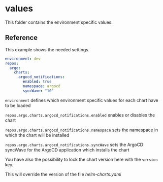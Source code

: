 # values

This folder contains the environment specific values.

## Reference

This example shows the needed settings.

```yaml
environment: dev
repos:
  argo:
    charts:
      argocd_notifications:
        enabled: true
        namespace: argocd
        syncWave: "10"
```

`environment` defines which environment specific values for each chart have to be loaded

`repos.argo.charts.argocd_notifications.enabled` enables or disables the chart

`repos.argo.charts.argocd_notifications.namespace` sets the namespace in which the chart will be installed

`repos.argo.charts.argocd_notifications.syncWave` sets the ArgoCD syncWave for the ArgoCD application which installs the chart

You have also the possibility to lock the chart version here with the `version` key.

This will override the version of the file *helm-charts.yaml*
